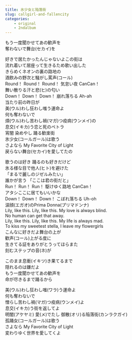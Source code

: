 ```yaml
---
title: 氷少女と陥落街
slug: callgirl-and-fallencity
categories: 
    - original
    - 2ndalbum
---
```


もう一度聞かせてあの歓声を  
奪わないで舞台(セカイ)を  

好きで居たかったんじゃないよこの街は  
流れ着いて居座って生きるため歌い出した  
きらめくネオンの裏の路地の  
酒飲みの野次と騒がし罵声(コール)  
Round！ Round！ Round！ 気怠い夜 CanCan！  
舞い散りる汗と悲(ヒ)の匂い  
Down！ Down！ Down！ 崩れ落ちる Ah-ah  
当たり前の昨日が  
美(ウル)わし狂わし嗤う運命よ  
何も奪わないで  
煩(ウル)わし苦わし禍(マガ)つ疫病(ウンメイ)の  
息交(イキカ)う恋と死のペトラ  
宵闇 染めやし 踊る歓楽街  
氷少女(コールガール)は歌う  
さよなら My Favorite City of Light  
戻らない舞台(セカイ)を愛してたの  

歌うのは好き 踊るのも好きだけど  
氷る様な目で他人(ヒト)を避けた  
「まるで麗しのジゼルみたい」  
誰かが言う 「ここは君の街だと」  
Run！ Run！ Run！ 駆けゆく路地 CanCan！  
アタシここに居てもいいかな  
Down！ Down！ Down！ こぼれ落ちる Uh-oh  
涙顔(エガオ)のPrima Donna(プリマドンナ)  
Lily, like this. Lily, like this. My love is always blind.  
No human can get that away.  
Lily, like this. Lily, like this. My life is always mad.  
To kiss my sweetest stella, I leave my flowergirls  
こんなに好きだよ舞台の上が  
歓声(コール)上がる度に  
生きてる証をありがとうってほらまた  
刻むステップの音(ネ)が  

このまま息衝(イキツ)き果てるまで  
隠れるのは嫌だよ  
もう一度聞かせてあの歓声を  
命が尽きるまで踊るから  

美(ウル)わし狂わし嗤(ワラ)う運命よ  
何も奪わないで  
憎らし苦わし禍(マガ)つ疫病(ウンメイ)よ  
息交(イキカ)う街を返してよ  
明闇(アケヤミ) 愛(メ)でたし 御散(オリ)る陥落街(カンラクガイ)  
孤踊女(コールガール)は歌う  
さよなら My Favorite City of Light  
変わりゆく世界を愛してくよ  
